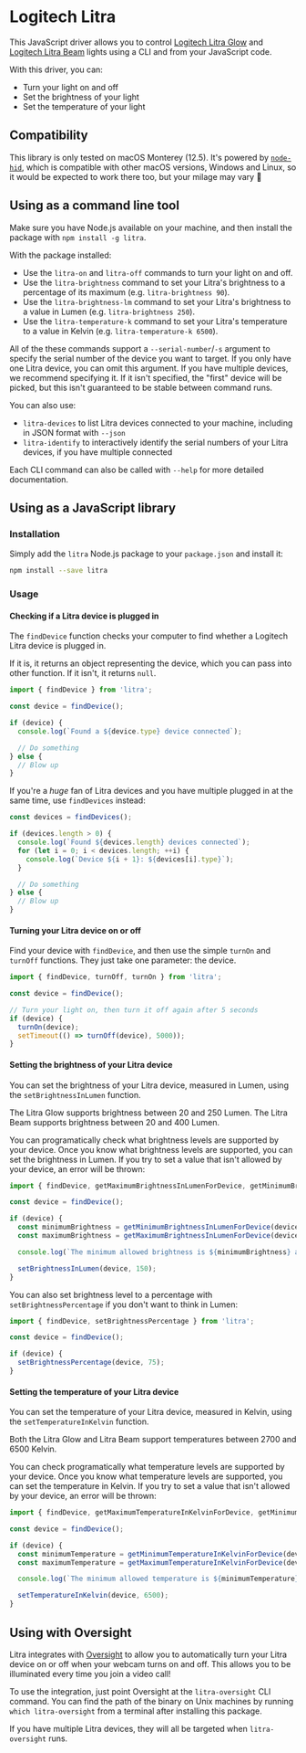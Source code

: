 # Logitech Litra

This JavaScript driver allows you to control [Logitech Litra Glow](https://www.logitech.com/en-gb/products/lighting/litra-glow.946-000002.html) and [Logitech Litra Beam](https://www.logitech.com/en-gb/products/lighting/litra-beam.946-000007.html) lights using a CLI and from your JavaScript code.

With this driver, you can:

* Turn your light on and off
* Set the brightness of your light
* Set the temperature of your light

## Compatibility

This library is only tested on macOS Monterey (12.5). It's powered by [`node-hid`](https://github.com/node-hid/node-hid), which is compatible with other macOS versions, Windows and Linux, so it would be expected to work there too, but your milage may vary 🙏

## Using as a command line tool

Make sure you have Node.js available on your machine, and then install the package with `npm install -g litra`.

With the package installed:

* Use the `litra-on` and `litra-off` commands to turn your light on and off.
* Use the `litra-brightness` command to set your Litra's brightness to a percentage of its maximum (e.g. `litra-brightness 90`).
* Use the `litra-brightness-lm` command to set your Litra's brightness to a value in Lumen (e.g. `litra-brightness 250`).
* Use the `litra-temperature-k` command to set your Litra's temperature to a value in Kelvin (e.g. `litra-temperature-k 6500`).

All of the these commands support a `--serial-number`/`-s` argument to specify the serial number of the device you want to target. If you only have one Litra device, you can omit this argument. If you have multiple devices, we recommend specifying it. If it isn't specified, the "first" device will be picked, but this isn't guaranteed to be stable between command runs.

You can also use:

* `litra-devices` to list Litra devices connected to your machine, including in JSON format with `--json`
* `litra-identify` to interactively identify the serial numbers of your Litra devices, if you have multiple connected

Each CLI command can also be called with `--help` for more detailed documentation.

## Using as a JavaScript library

### Installation

Simply add the `litra` Node.js package to your `package.json` and install it:

```sh
npm install --save litra
```

### Usage

#### Checking if a Litra device is plugged in

The `findDevice` function checks your computer to find whether a Logitech Litra device is plugged in. 

If it is, it returns an object representing the device, which you can pass into other function. If it isn't, it returns `null`.

```js
import { findDevice } from 'litra';

const device = findDevice();

if (device) {
  console.log(`Found a ${device.type} device connected`);

  // Do something
} else {
  // Blow up
}
```

If you're a *huge* fan of Litra devices and you have multiple plugged in at the same time, use `findDevices` instead:

```js
const devices = findDevices();

if (devices.length > 0) {
  console.log(`Found ${devices.length} devices connected`);
  for (let i = 0; i < devices.length; ++i) {
    console.log(`Device ${i + 1}: ${devices[i].type}`);
  }

  // Do something
} else {
  // Blow up
}
```

#### Turning your Litra device on or off

Find your device with `findDevice`, and then use the simple `turnOn` and `turnOff` functions. They just take one parameter: the device.

```js
import { findDevice, turnOff, turnOn } from 'litra';

const device = findDevice();

// Turn your light on, then turn it off again after 5 seconds
if (device) {
  turnOn(device);
  setTimeout(() => turnOff(device), 5000));
}
```

#### Setting the brightness of your Litra device

You can set the brightness of your Litra device, measured in Lumen, using the `setBrightnessInLumen` function. 

The Litra Glow supports brightness between 20 and 250 Lumen. The Litra Beam supports brightness between 20 and 400 Lumen.

You can programatically check what brightness levels are supported by your device. Once you know what brightness levels are supported, you can set the brightness in Lumen. If you try to set a value that isn't allowed by your device, an error will be thrown:

```js
import { findDevice, getMaximumBrightnessInLumenForDevice, getMinimumBrightnessInLumenForDevice, setBrightnessInLumen } from 'litra';

const device = findDevice();

if (device) {
  const minimumBrightness = getMinimumBrightnessInLumenForDevice(device);
  const maximumBrightness = getMaximumBrightnessInLumenForDevice(device);

  console.log(`The minimum allowed brightness is ${minimumBrightness} and the maximum is ${maximumBrightness}`);

  setBrightnessInLumen(device, 150);
}
```

You can also set brightness level to a percentage with `setBrightnessPercentage` if you don't want to think in Lumen:

```js
import { findDevice, setBrightnessPercentage } from 'litra';

const device = findDevice();

if (device) {
  setBrightnessPercentage(device, 75);
}
```

#### Setting the temperature of your Litra device

You can set the temperature of your Litra device, measured in Kelvin, using the `setTemperatureInKelvin` function.

Both the Litra Glow and Litra Beam support temperatures between 2700 and 6500 Kelvin.

You can check programatically what temperature levels are supported by your device. Once you know what temperature levels are supported, you can set the temperature in Kelvin. If you try to set a value that isn't allowed by your device, an error will be thrown:

```js
import { findDevice, getMaximumTemperatureInKelvinForDevice, getMinimumTemperatureInKelvinForDevice, setTemperatureInKelvin } from 'litra';

const device = findDevice();

if (device) {
  const minimumTemperature = getMinimumTemperatureInKelvinForDevice(device);
  const maximumTemperature = getMaximumTemperatureInKelvinForDevice(device);

  console.log(`The minimum allowed temperature is ${minimumTemperature} and the maximum is ${maximumTemperature}`);

  setTemperatureInKelvin(device, 6500);
}
```

## Using with Oversight

Litra integrates with [Oversight](https://objective-see.org/products/oversight.html) to allow you to automatically turn your Litra device on or off when your webcam turns on and off. This allows you to be illuminated every time you join a video call!

To use the integration, just point Oversight at the `litra-oversight` CLI command. You can find the path of the binary on Unix machines by running `which litra-oversight` from a terminal after installing this package.

If you have multiple Litra devices, they will all be targeted when `litra-oversight` runs.